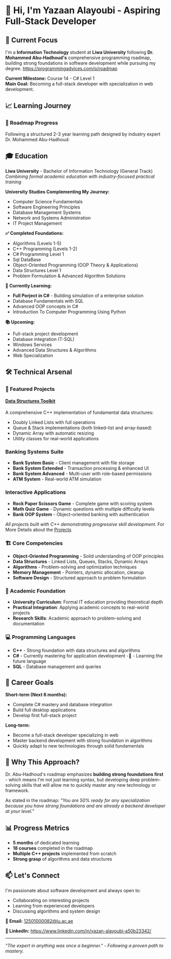 # 👋 Hi, I'm Yazaan Alayoubi - Aspiring Full-Stack Developer

## 🚀 Current Focus
I'm a **Information Technology** student at **Liwa University** following **Dr. Mohammed Abu-Hadhoud's** comprehensive programming roadmap, building strong foundations in software development while pursuing my degree.
https://programmingadvices.com/p/roadmap


**Current Milestone:** Course 14 - C# Level 1  
**Main Goal:** Becoming a full-stack developer with specialization in web development.

## 📈 Learning Journey

### 🎯 Roadmap Progress
Following a structured 2-3 year learning path designed by industry expert Dr. Mohammed Abu-Hadhoud:
## 🎓 Education

**Liwa University** - Bachelor of Information Technology (General Track)  
*Combining formal academic education with industry-focused practical training*

**University Studies Complementing My Journey:**
- Computer Science Fundamentals
- Software Engineering Principles  
- Database Management Systems
- Network and Systems Administration
- IT Project Management

**✅ Completed Foundations:**
- Algorithms (Levels 1-5)
- C++ Programming (Levels 1-2)
- C# Programming Level 1
- Sql DataBase 
- Object-Oriented Programming (OOP Theory & Applications)
- Data Structures Level 1
- Problem Formulation & Advanced Algorithm Solutions

**🔄 Currently Learning:**
- **Full Porject in C#** - Building simulation of a enterprise solution
- Database Fundamentals with SQL
- Advanced OOP concepts in C#
- Introduction To Computer Programming Using Python

**📚 Upcoming:**
- Full-stack project development
- Database integration (T-SQL)
- Windows Services
- Advanced Data Structures & Algorithms
- Web Specialization

## 🛠️ Technical Arsenal


### 📂 Featured Projects

#### [Data Structures Toolkit](https://github.com/Yazan-Stack/data-structures-toolkit)
A comprehensive C++ implementation of fundamental data structures:
- Doubly Linked Lists with full operations
- Queue & Stack implementations (both linked-list and array-based)
- Dynamic Array with automatic resizing
- Utility classes for real-world applications

### Banking Systems Suite
- **Bank System Basic** - Client management with file storage
- **Bank System Extended** - Transaction processing & enhanced UI  
- **Bank System Advanced** - Multi-user with role-based permissions
- **ATM System** - Real-world ATM simulation

### Interactive Applications  
- **Rock Paper Scissors Game** - Complete game with scoring system
- **Math Quiz Game** - Dynamic questions with multiple difficulty levels
- **Bank OOP System** - Object-oriented banking with authentication

*All projects built with C++ demonstrating progressive skill development.*
For More Details about the [Projects](PROJECTS.md) 

### 🏗️ Core Competencies
- **Object-Oriented Programming** - Solid understanding of OOP principles
- **Data Structures** - Linked Lists, Queues, Stacks, Dynamic Arrays
- **Algorithms** - Problem-solving and optimization techniques
- **Memory Management** - Pointers, dynamic allocation, cleanup
- **Software Design** - Structured approach to problem formulation


### 🏫 Academic Foundation
- **University Curriculum**: Formal IT education providing theoretical depth
- **Practical Integration**: Applying academic concepts to real-world projects
- **Research Skills**: Academic approach to problem-solving and documentation




### 💻 Programming Languages
- **C++** - Strong foundation with data structures and algorithms
- **C#** - Currently mastering for application development
-**🐍** - Learning the future language
- **SQL** - Database management and queries

## 🎯 Career Goals

**Short-term (Next 6 months):**
- Complete C# mastery and database integration
- Build full desktop applications
- Develop first full-stack project

**Long-term:**
- Become a full-stack developer specializing in web 
- Master backend development with strong foundation in algorithms
- Quickly adapt to new technologies through solid fundamentals

## 🌟 Why This Approach?

Dr. Abu-Hadhoud's roadmap emphasizes **building strong foundations first** - which means I'm not just learning syntax, but developing deep problem-solving skills that will allow me to quickly master any new technology or framework.

As stated in the roadmap: *"You are 50% ready for any specialization because you have strong foundations and are already a backend developer at your level."*

## 📊 Progress Metrics

- **5 months** of dedicated learning
- **18 courses** completed in the roadmap
- **Multiple C++ projects** implemented from scratch
- **Strong grasp** of algorithms and data structures

## 📫 Let's Connect

I'm passionate about software development and always open to:
- Collaborating on interesting projects
- Learning from experienced developers
- Discussing algorithms and system design

**📧 Email:** 12501000082@lu.ac.ae 

**💼 LinkedIn:** https://www.linkedin.com/in/yazan-alayoubi-a50b23342/  


---

*"The expert in anything was once a beginner." - Following a proven path to mastery.*
